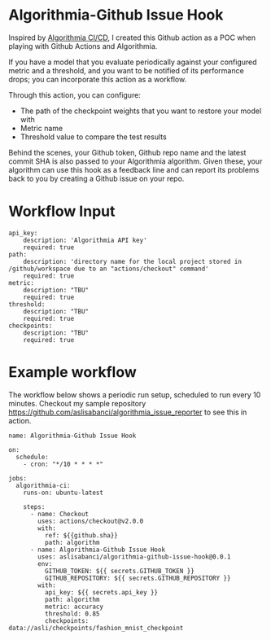 # Algorithmia-Github Issue Hook
Inspired by [Algorithmia CI/CD](https://github.com/marketplace/actions/algorithmia-ci-cd), I created this Github action as a POC when playing with Github Actions and Algorithmia.

If you have a model that you evaluate periodically against your configured metric and a threshold, and you want to be notified of its performance drops; you can incorporate this action as a workflow. 

Through this action, you can configure: 
- The path of the checkpoint weights that you want to restore your model with
- Metric name 
- Threshold value to compare the test results

Behind the scenes, your Github token, Github repo name and the latest commit SHA is also passed to your Algorithmia algorithm. Given these, your algorithm can use this hook as a feedback line and can report its problems back to you by creating a Github issue on your repo.


# Workflow Input

```
api_key:
    description: 'Algorithmia API key'
    required: true
path:
    description: 'directory name for the local project stored in /github/workspace due to an "actions/checkout" command'
    required: true
metric:
    description: "TBU"
    required: true
threshold:
    description: "TBU"
    required: true
checkpoints:
    description: "TBU"
    required: true
```


# Example workflow
The workflow below shows a periodic run setup, scheduled to run every 10 minutes. 
Checkout my sample repository https://github.com/aslisabanci/algorithmia_issue_reporter to see this in action.

```
name: Algorithmia-Github Issue Hook

on:
  schedule:
    - cron: "*/10 * * * *"

jobs:
  algorithmia-ci:
    runs-on: ubuntu-latest

    steps:
      - name: Checkout
        uses: actions/checkout@v2.0.0
        with:
          ref: ${{github.sha}}
          path: algorithm
      - name: Algorithmia-Github Issue Hook
        uses: aslisabanci/algorithmia-github-issue-hook@0.0.1
        env:
          GITHUB_TOKEN: ${{ secrets.GITHUB_TOKEN }}
          GITHUB_REPOSITORY: ${{ secrets.GITHUB_REPOSITORY }}
        with:
          api_key: ${{ secrets.api_key }}
          path: algorithm
          metric: accuracy
          threshold: 0.85
          checkpoints: data://asli/checkpoints/fashion_mnist_checkpoint

```
